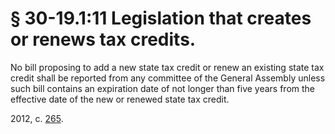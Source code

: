 # § 30-19.1:11 Legislation that creates or renews tax credits.

<p>No bill proposing to add a new state tax credit or renew an existing state tax credit shall be reported from any committee of the General Assembly unless such bill contains an expiration date of not longer than five years from the effective date of the new or renewed state tax credit.</p><p>2012, c. <a href='http://lis.virginia.gov/cgi-bin/legp604.exe?121+ful+CHAP0265'>265</a>.</p>